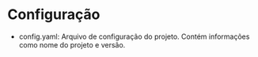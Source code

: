 # Configuração

- config.yaml: Arquivo de configuração do projeto. Contém informações como nome do projeto e versão.